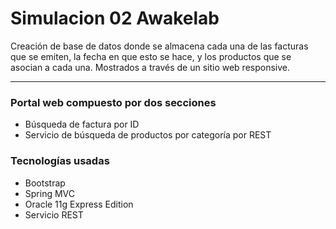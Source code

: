 # Simulacion 02 Awakelab

Creación de base de datos donde se almacena cada una de las facturas que se emiten, la fecha en que esto se hace, y los productos que se asocian a cada una. Mostrados a través de un sitio web responsive.

<hr><h3>Portal web compuesto por dos secciones</h3>

- Búsqueda de factura por ID 
- Servicio de búsqueda de productos por categoría por REST

<h3>Tecnologías usadas</h3>

- Bootstrap
- Spring MVC
- Oracle 11g Express Edition
- Servicio REST
